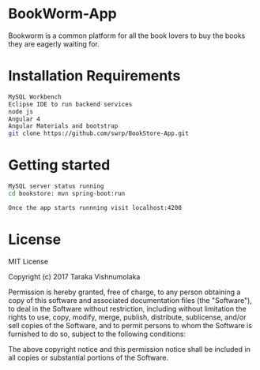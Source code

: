 # BookWorm-App
Bookworm is a common platform for all the book lovers to buy the books they are eagerly waiting for.  


# Installation Requirements
```bash
MySQL Workbench
Eclipse IDE to run backend services
node js
Angular 4
Angular Materials and bootstrap
git clone https://github.com/swrp/BookStore-App.git
```

 
 # Getting started
 ```bash
 MySQL server status running 
 cd bookstore: mvn spring-boot:run
 
 Once the app starts runnning visit localhost:4200
```
# License
MIT License

Copyright (c) 2017 Taraka Vishnumolaka

Permission is hereby granted, free of charge, to any person obtaining a copy of this software and associated documentation files (the "Software"), to deal in the Software without restriction, including without limitation the rights to use, copy, modify, merge, publish, distribute, sublicense, and/or sell copies of the Software, and to permit persons to whom the Software is furnished to do so, subject to the following conditions:

The above copyright notice and this permission notice shall be included in all copies or substantial portions of the Software.

